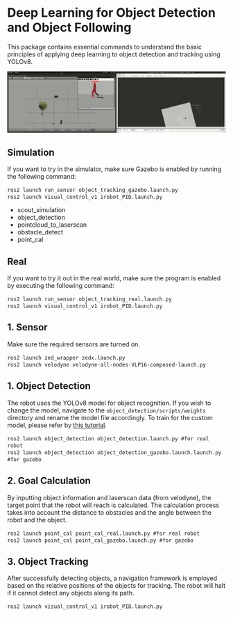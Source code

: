 # Deep Learning for Object Detection and Object Following
This package contains essential commands to understand the basic principles of applying deep learning to object detection and tracking using YOLOv8.

![](media/PID.gif)

## Simulation
If you want to try in the simulator, make sure Gazebo is enabled by running the following command:
```
ros2 launch run_sensor object_tracking_gazebo.launch.py
ros2 launch visual_control_v1 irobot_PID.launch.py
```
- scout_simulation
- object_detection
- pointcloud_to_laserscan
- obstacle_detect
- point_cal


## Real
If you want to try it out in the real world, make sure the program is enabled by executing the following command:
```
ros2 launch run_sensor object_tracking_real.launch.py
ros2 launch visual_control_v1 irobot_PID.launch.py
```

## 1. Sensor
Make sure the required sensors are turned on.
```
ros2 launch zed_wrapper zedx.launch.py
ros2 launch velodyne velodyne-all-nodes-VLP16-composed-launch.py
```

## 1. Object Detection
The robot uses the YOLOv8 model for object recognition. If you wish to change the model, navigate to the ``object_detection/scripts/weights`` directory and rename the model file accordingly. To train for the custom model, please refer by [this tutorial](../train_model_yolov8).

```
ros2 launch object_detection object_detection.launch.py #for real robot
ros2 launch object_detection object_detection_gazebo.launch.launch.py #for gazebo
```

## 2. Goal Calculation
By inputting object information and laserscan data (from velodyne), the target point that the robot will reach is calculated. The calculation process takes into account the distance to obstacles and the angle between the robot and the object.
```
ros2 launch point_cal point_cal_real.launch.py #for real robot
ros2 launch point_cal point_cal_gazebo.launch.py #for gazebo
```

## 3. Object Tracking
After successfully detecting objects, a navigation framework is employed based on the relative positions of the objects for tracking. The robot will halt if it cannot detect any objects along its path.
```
ros2 launch visual_control_v1 irobot_PID.launch.py 
```
